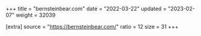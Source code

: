 +++
title = "bernsteinbear.com"
date = "2022-03-22"
updated = "2023-02-07"
weight = 32039

[extra]
source = "https://bernsteinbear.com/"
ratio = 12
size = 31
+++
